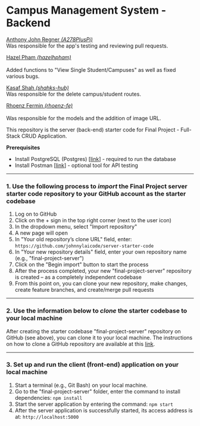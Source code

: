 # Campus Management System - Backend
  [Anthony John Regner <i>(A278PlusPi)</i>](https://github.com/A278PlusPi)<br/>
  Was responsible for the app's testing and reviewing pull requests.
  <br/>
  
  [Hazel Pham <i>(hazelhpham)</i>](https://github.com/hazelhpham/)<br/>  
  Added functions to "View Single Student/Campuses" as well as fixed various bugs.
  <br/>
  
  [Kasaf Shah <i>(shahks-hub)</i>](https://github.com/shahks-hub/)<br/>
  Was responsible for the delete campus/student routes.
  <br/>
  
  [Rhoenz Fermin <i>(rhoenz-fe)</i>](https://github.com/rhoenz-fe)<br/>  
  Was responsible for the models and the addition of image URL.
  <br/>

This repository is the server (back-end) starter code for Final Project - Full-Stack CRUD Application.

**Prerequisites**
- Install PostgreSQL (Postgres) [[link](https://www.postgresql.org/download/)] - required to run the database
- Install Postman [[link](https://www.postman.com/downloads/)] - optional tool for API testing 

----------
### 1. Use the following process to ***import*** the Final Project server starter code repository to your GitHub account as the starter codebase
1.	Log on to GitHub
2.	Click on the + sign in the top right corner (next to the user icon)
3.	In the dropdown menu, select "Import repository"
4.	A new page will open
5.	In "Your old repository’s clone URL" field, enter: `https://github.com/johnnylaicode/server-starter-code`
6.	In "Your new repository details" field, enter your own repository name (e.g., "final-project-server")
7.	Click on the "Begin import" button to start the process
8.	After the process completed, your new "final-project-server" repository is created – as a completely independent codebase
9.	From this point on, you can clone your new repository, make changes, create feature branches, and create/merge pull requests

----------
### 2. Use the information below to ***clone*** the starter codebase to your local machine
After creating the starter codebase "final-project-server" repository on GitHub (see above), you can clone it to your local machine. The instructions on how to clone a GitHub repository are available at this [link](https://docs.github.com/en/repositories/creating-and-managing-repositories/cloning-a-repository).

----------
### 3. Set up and run the client (front-end) application on your local machine
1.	Start a terminal (e.g., Git Bash) on your local machine.
2.  Go to the "final-project-server" folder, enter the command to install dependencies: `npm install` 
3.	Start the server application by entering the command: `npm start` 
4.	After the server application is successfully started, its access address is at: `http://localhost:5000` 
